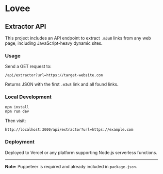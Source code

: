 # Lovee

## Extractor API

This project includes an API endpoint to extract `.m3u8` links from any web page, including JavaScript-heavy dynamic sites.

### Usage

Send a GET request to:

```
/api/extractor?url=https://target-website.com
```

Returns JSON with the first `.m3u8` link and all found links.

### Local Development

```bash
npm install
npm run dev
```

Then visit:

```
http://localhost:3000/api/extractor?url=https://example.com
```

### Deployment

Deployed to Vercel or any platform supporting Node.js serverless functions.

---

**Note:** Puppeteer is required and already included in `package.json`.

